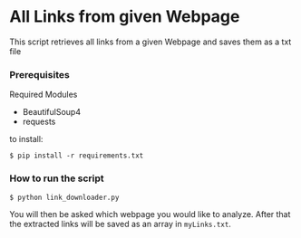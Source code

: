 # All Links from given Webpage

This script retrieves all links from a given Webpage and saves them as a txt file

### Prerequisites
Required Modules
- BeautifulSoup4
- requests

to install: 
```
$ pip install -r requirements.txt
```

### How to run the script
``` bash
$ python link_downloader.py
```

You will then be asked which webpage you would like to analyze.
After that the extracted links will be saved as an array in `myLinks.txt`.


